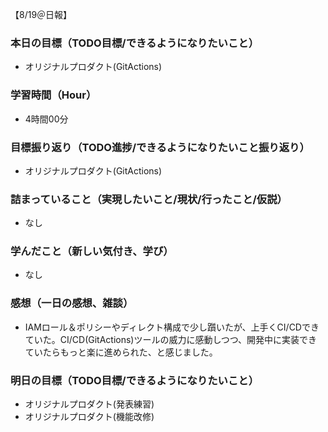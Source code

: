 【8/19＠日報】
### 本日の目標（TODO目標/できるようになりたいこと）
- オリジナルプロダクト(GitActions)
### 学習時間（Hour）
- 4時間00分
### 目標振り返り（TODO進捗/できるようになりたいこと振り返り）
- オリジナルプロダクト(GitActions)
### 詰まっていること（実現したいこと/現状/行ったこと/仮説）
- なし
### 学んだこと（新しい気付き、学び）
- なし
### 感想（一日の感想、雑談）
- IAMロール＆ポリシーやディレクト構成で少し躓いたが、上手くCI/CDできていた。CI/CD(GitActions)ツールの威力に感動しつつ、開発中に実装できていたらもっと楽に進められた、と感じました。
### 明日の目標（TODO目標/できるようになりたいこと）
- オリジナルプロダクト(発表練習)
- オリジナルプロダクト(機能改修)
